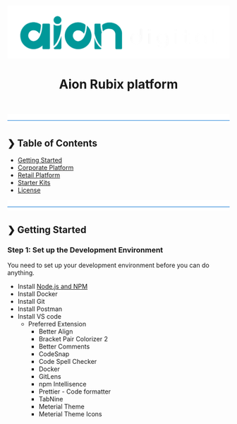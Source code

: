 <p align="center">
  <img src="./logo.png" alt="Aion Rubix platform" />
</p>
<h1 align="center">Aion Rubix platform</h1>
<br />

![divider](./divider.png)

## ❯ Table of Contents

- [Getting Started](#-getting-started)
- [Corporate Platform](https://github.com/aiondigital/rubix/blob/master/corporate/middleware/CORPORATE.md)
- [Retail Platform](https://github.com/aiondigital/rubix/blob/master/retail/RETAIL.md)
- [Starter Kits](https://github.com/aiondigital/rubix/blob/master/starter-kits/STARTERKIT.md)
- [License](#-license)

![divider](./divider.png)

## ❯ Getting Started

### Step 1: Set up the Development Environment

You need to set up your development environment before you can do anything.

- Install [Node.js and NPM](https://nodejs.org/en/download/)
- Install Docker
- Install Git
- Install Postman
- Install VS code
  - Preferred Extension
    - Better Align
    - Bracket Pair Colorizer 2
    - Better Comments
    - CodeSnap
    - Code Spell Checker
    - Docker
    - GitLens
    - npm Intellisence
    - Prettier - Code formatter
    - TabNine
    - Meterial Theme
    - Meterial Theme Icons
